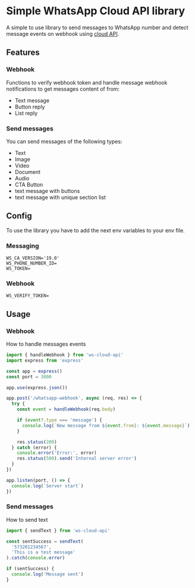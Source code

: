 # Simple WhatsApp Cloud API library

A simple to use library to send messages to WhatsApp number and detect message events on webhook using [cloud API](https://developers.facebook.com/docs/whatsapp/cloud-api).

## Features

### Webhook

Functions to verify webhook token and handle message webhook notifications to get messages content of from:

- Text message
- Button reply
- List reply

### Send messages

You can send messages of the following types:

- Text
- Image
- Video
- Document
- Audio
- CTA Button
- text message with buttons
- text message with unique section list

## Config

To use the library you have to add the next env variables to your env file.

### Messaging
```
WS_CA_VERSION='19.0'
WS_PHONE_NUMBER_ID=
WS_TOKEN=
```

### Webhook
```
WS_VERIFY_TOKEN=
```

## Usage

### Webhook

How to handle messages events

```ts
import { handleWebhook } from 'ws-cloud-api'
import express from 'express'

const app = express()
const port = 3000

app.use(express.json())

app.post('/whatsapp-webhook', async (req, res) => {
  try {
    const event = handleWebhook(req.body)

    if (event?.type === 'message') {
      console.log(`New message from ${event.from}: ${event.message}`)
    }

    res.status(200)
  } catch (error) {
    console.error('Error:', error)
    res.status(500).send('Internal server error')
  }
})

app.listen(port, () => {
  console.log(`Server start`)
})
```

### Send messages

How to send text

```ts
import { sendText } from 'ws-cloud-api'

const sentSuccess = sendText(
  '573201234567',
  'This is a test message'
).catch(console.error)

if (sentSuccess) {
  console.log('Message sent')
}
```